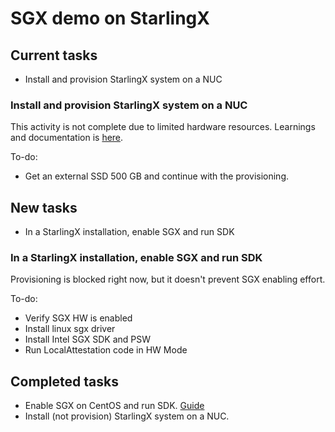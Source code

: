 # SGX demo on StarlingX

## Current tasks
* Install and provision StarlingX system on a NUC

### Install and provision StarlingX system on a NUC
This activity is not complete due to limited hardware resources.
Learnings and documentation is [here](https://github.com/marcelarosalesj/learning-starlingx/blob/master/nuc.md).

To-do:
* Get an external SSD 500 GB and continue with the provisioning.

## New tasks
* In a StarlingX installation, enable SGX and run SDK

### In a StarlingX installation, enable SGX and run SDK
Provisioning is blocked right now, but it doesn't prevent SGX enabling effort.

To-do:
* Verify SGX HW is enabled
* Install linux sgx driver
* Install Intel SGX SDK and PSW
* Run LocalAttestation code in HW Mode

## Completed tasks
* Enable SGX on CentOS and run SDK. [Guide](https://github.com/marcelarosalesj/sgx-starlingx/blob/master/SGX_CentOS.md)
* Install (not provision) StarlingX system on a NUC.
